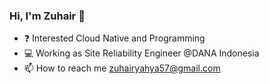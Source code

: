 ### Hi, I'm Zuhair :wave: 
- :question: Interested Cloud Native and Programming
- :computer: Working as Site Reliability Engineer @DANA Indonesia
- :mailbox: How to reach me zuhairyahya57@gmail.com
